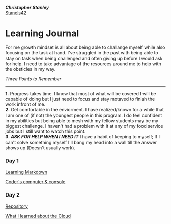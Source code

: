 __*Christopher Stanley*__  
[Stanels42](https://github.com/Stanels42)

# Learning Journal

For me growth mindset is all about being able to challange myself while also focusing on the task at hand. I've struggled in the past with being able to stay on task when being challenged and often giving up before I would ask for help. I need to take advantage of the resources around me to help with the obsticles in my way.  


_Three Points to Remember_  

______

**1.** Progress takes time. I know that most of what will be covered I will be capable of doing but I just need to focus and stay motaved to finish the work infront of me.  
**2.** Get comfortable in the enviorment. I have realized/known for a while that I am one of (if not) the youngest people in this program. I do feel confident in my abilities but being able to mesh with my fellow students may be my biggest challenge. I haven't had a problem with it at any of my food service jobs but I still want to watch this point.  
**3.** **_ASK FOR HELP WHEN I NEED IT_** I have a habit of keeping to myself; If I can't solve something myself I'll bang my head into a wall till the answer shows up (Doesn't usually work).

### Day 1

[Learning Markdown](https://stanels42.github.io/learningjournal/learning-markdown)

[Coder's computer & console](https://stanels42.github.io/learningjournal/coders-computer)

### Day 2

[Repository](https://stanels42.github.io/learningjournal/repository)

[What I learned about the Cloud](https://stanels42.github.io/learningjournal/cloud-revisions)